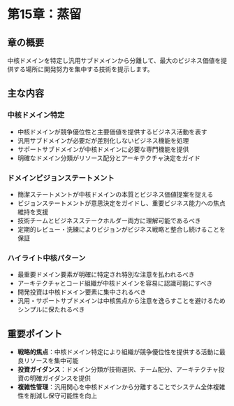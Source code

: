 # 第15章：蒸留

## 章の概要
中核ドメインを特定し汎用サブドメインから分離して、最大のビジネス価値を提供する場所に開発努力を集中する技術を提示します。

## 主な内容

### 中核ドメイン特定
- 中核ドメインが競争優位性と主要価値を提供するビジネス活動を表す
- 汎用サブドメインが必要だが差別化しないビジネス機能を処理
- サポートサブドメインが中核ドメインに必要な専門機能を提供
- 明確なドメイン分類がリソース配分とアーキテクチャ決定をガイド

### ドメインビジョンステートメント
- 簡潔ステートメントが中核ドメインの本質とビジネス価値提案を捉える
- ビジョンステートメントが意思決定をガイドし、重要ビジネス能力への焦点維持を支援
- 技術チームとビジネスステークホルダー両方に理解可能であるべき
- 定期的レビュー・洗練によりビジョンがビジネス戦略と整合し続けることを保証

### ハイライト中核パターン
- 最重要ドメイン要素が明確に特定され特別な注意を払われるべき
- アーキテクチャとコード組織が中核ドメインを容易に認識可能にすべき
- 開発投資は中核ドメイン要素に集中されるべき
- 汎用・サポートサブドメインは中核焦点から注意を逸らすことを避けるためシンプルに保たれるべき

## 重要ポイント
- **戦略的焦点**：中核ドメイン特定により組織が競争優位性を提供する活動に最良リソースを集中可能
- **投資ガイダンス**：ドメイン分類が技術選択、チーム配分、アーキテクチャ投資の明確ガイダンスを提供
- **複雑性管理**：汎用関心を中核ドメインから分離することでシステム全体複雑性を削減し保守可能性を向上